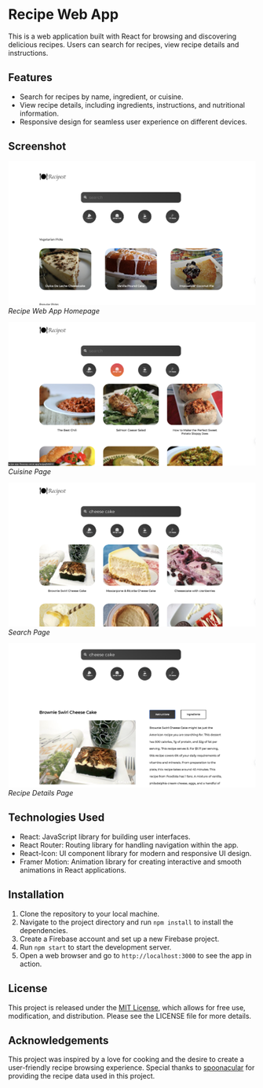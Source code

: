 # Recipe Web App

This is a web application built with React for browsing and discovering delicious recipes. Users can search for recipes, view recipe details and instructions.

## Features

- Search for recipes by name, ingredient, or cuisine.
- View recipe details, including ingredients, instructions, and nutritional information.
- Responsive design for seamless user experience on different devices.

## Screenshot

![Homepage](screenshots/home.png)
*Recipe Web App Homepage*

![Cuisine](screenshots/cuisine.png)
*Cuisine Page*

![Search Page](screenshots/search.png)
*Search Page*

![Recipe Details](screenshots/recipe.png)
*Recipe Details Page*

## Technologies Used

- React: JavaScript library for building user interfaces.
- React Router: Routing library for handling navigation within the app.
- React-Icon: UI component library for modern and responsive UI design.
- Framer Motion: Animation library for creating interactive and smooth animations in React applications.

## Installation

1. Clone the repository to your local machine.
2. Navigate to the project directory and run `npm install` to install the dependencies.
3. Create a Firebase account and set up a new Firebase project.
4. Run `npm start` to start the development server.
5. Open a web browser and go to `http://localhost:3000` to see the app in action.

## License

This project is released under the [MIT License](LICENSE), which allows for free use, modification, and distribution. Please see the LICENSE file for more details.

## Acknowledgements

This project was inspired by a love for cooking and the desire to create a user-friendly recipe browsing experience. Special thanks to [spoonacular](https://spoonacular.com/food-api) for providing the recipe data used in this project.
